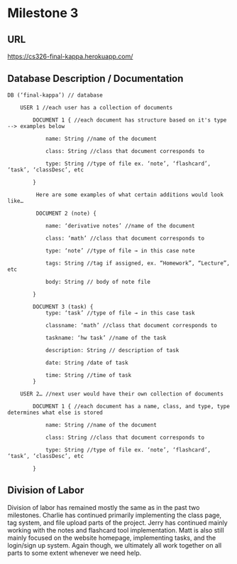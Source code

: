# Milestone 3


## URL

https://cs326-final-kappa.herokuapp.com/

## Database Description / Documentation

	DB (‘final-kappa’) // database

		USER 1 //each user has a collection of documents

			DOCUMENT 1 { //each document has structure based on it's type --> examples below

				name: String //name of the document

				class: String //class that document corresponds to

				type: String //type of file ex. ‘note’, ‘flashcard’, ‘task’, ‘classDesc’, etc

			}

			 Here are some examples of what certain additions would look like…

			 DOCUMENT 2 (note) {
				
				name: ‘derivative notes’ //name of the document

				class: ‘math’ //class that document corresponds to

				type: ‘note’ //type of file → in this case note

				tags: String //tag if assigned, ex. “Homework”, “Lecture”, etc

				body: String // body of note file

			}

			DOCUMENT 3 (task) {
				type: ‘task’ //type of file → in this case task
				
				classname: ‘math’ //class that document corresponds to

				taskname: ‘hw task’ //name of the task

				description: String // description of task

				date: String /date of task

				time: String //time of task
			}

		USER 2… //next user would have their own collection of documents

			DOCUMENT 1 { //each document has a name, class, and type, type determines what else is stored

				name: String //name of the document

				class: String //class that document corresponds to

				type: String //type of file ex. ‘note’, ‘flashcard’, ‘task’, ‘classDesc’, etc

			}

## Division of Labor

Division of labor has remained mostly the same as in the past two milestones.  Charlie has continued primarily implementing the class page, tag system, and file upload parts of the project.  Jerry has continued mainly working with the notes and flashcard tool implementation.  Matt is also still mainly focused on the website homepage, implementing tasks, and the login/sign up system.  Again though, we ultimately all work together on all parts to some extent whenever we need help.